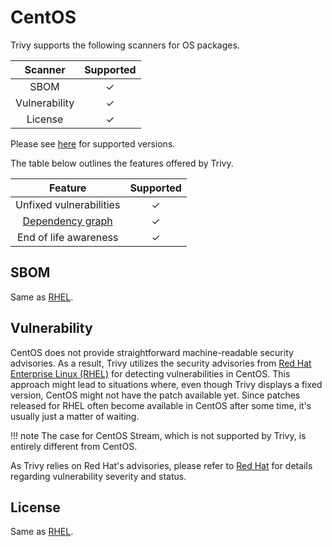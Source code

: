 # CentOS
Trivy supports the following scanners for OS packages.

|    Scanner    | Supported |
| :-----------: | :-------: |
|     SBOM      |     ✓     |
| Vulnerability |     ✓     |
|    License    |     ✓     |

Please see [here](index.md#supported-os) for supported versions.

The table below outlines the features offered by Trivy.

|                Feature                | Supported |
| :-----------------------------------: | :-------: |
|        Unfixed vulnerabilities        |     ✓     |
| [Dependency graph][dependency-graph] |     ✓     |
|        End of life awareness         |     ✓     |

## SBOM
Same as [RHEL](rhel.md#sbom).

## Vulnerability
CentOS does not provide straightforward machine-readable security advisories.
As a result, Trivy utilizes the security advisories from [Red Hat Enterprise Linux (RHEL)](rhel.md#vulnerability) for detecting vulnerabilities in CentOS.
This approach might lead to situations where, even though Trivy displays a fixed version, CentOS might not have the patch available yet.
Since patches released for RHEL often become available in CentOS after some time, it's usually just a matter of waiting.

!!! note
    The case for CentOS Stream, which is not supported by Trivy, is entirely different from CentOS.

As Trivy relies on Red Hat's advisories, please refer to [Red Hat](rhel.md) for details regarding vulnerability severity and status.


## License
Same as [RHEL](rhel.md#license).


[dependency-graph]: ../../configuration/reporting.md#show-origins-of-vulnerable-dependencies